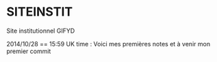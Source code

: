 SITEINSTIT
==========

Site institutionnel GIFYD

2014/10/28 == 15:59 UK time :
Voici mes premières notes et à venir mon premier commit
